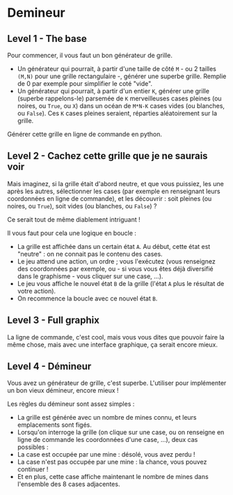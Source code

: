 # Demineur


## Level 1 - The base

Pour commencer, il vous faut un bon générateur de grille.

- Un générateur qui pourrait, à partir d'une taille de côté `M` - ou 2 tailles `(M,N)` pour une grille rectangulaire -, générer une superbe grille. Remplie de 0 par exemple pour simplifier le coté "vide".
- Un générateur qui pourrait, à partir d'un entier `K`, générer une grille (superbe rappelons-le) parsemée de `K` merveilleuses cases pleines (ou noires, ou `True`, ou `X`) dans un océan de `M*N-K` cases vides (ou blanches, ou `False`).
  Ces `K` cases pleines seraient, réparties aléatoirement sur la grille. 

Générer cette grille en ligne de commande en python.

## Level 2 - Cachez cette grille que je ne saurais voir

Mais imaginez, si la grille était d'abord neutre, et que vous puissiez, les une après les autres, sélectionner les cases (par exemple en renseignant leurs coordonnées en ligne de commande), et les découvrir : soit pleines (ou noires, ou `True`), soit vides (ou blanches, ou `False`) ?

Ce serait tout de même diablement intriguant !

Il vous faut pour cela une logique en boucle :

- La grille est affichée dans un certain état `A`. Au début, cette état est "neutre" : on ne connait pas le contenu des cases.
- Le jeu attend une action, un ordre ; vous l'exécutez (vous renseignez des coordonnées par exemple, ou - si vous vous êtes déjà diversifié dans le graphisme - vous cliquer sur une case, ...).
- Le jeu vous affiche le nouvel état `B` de la grille (l'état `A` plus le résultat de votre action).
- On recommence la boucle avec ce nouvel état `B`.

## Level 3 - Full graphix

La ligne de commande, c'est cool, mais vous vous dites que pouvoir faire la même chose, mais avec une interface graphique, ça serait encore mieux.


## Level 4 - Démineur

Vous avez un générateur de grille, c'est superbe. L'utiliser pour implémenter un bon vieux démineur, encore mieux !

Les règles du démineur sont assez simples :

- La grille est générée avec un nombre de mines connu, et leurs emplacements sont figés.
- Lorsqu'on interroge la grille (on clique sur une case, ou on renseigne en ligne de commande les coordonnées d'une case, ...), deux cas possibles :
- La case est occupée par une mine : désolé, vous avez perdu !
- La case n'est pas occupée par une mine : la chance, vous pouvez continuer !
- Et en plus, cette case affiche maintenant le nombre de mines dans l'ensemble des 8 cases adjacentes.
